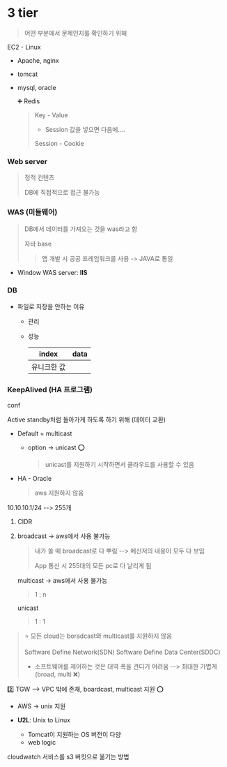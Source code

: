 # 3 tier

> 어떤 부분에서 문제인지를 확인하기 위해

EC2 - Linux

- Apache, nginx

- tomcat

- mysql, oracle

  :heavy_plus_sign: Redis

  > Key - Value
  >
  > - Session 값을 넣으면 다음에....
  >
  > Session - Cookie

### Web server

> 정적 컨텐츠
>
> DB에 직접적으로 접근 불가능

### WAS (미들웨어)

> DB에서 데이터를 가져오는 것을 was라고 함
>
> 자바 base
>
> > 앱 개발 시 공공 프레임워크를 사용 ->  JAVA로 통일

- Window WAS server: **IIS**

### DB

- 파일로 저장을 안하는 이유

  - 관리

  - 성능

    | index       | data |
    | ----------- | ---- |
    | 유니크한 값 |      |





### KeepAlived (HA 프로그램)

conf

Active standby처럼 돌아가게 하도록 하기 위해 (데이터 교환)

- Default = multicast

  - option -> unicast :o:

    > unicast를 지원하기 시작하면서 클라우드를 사용할 수 있음

- HA - Oracle

  > aws 지원하지 않음



10.10.10.1/24 --> 255개

1. CIDR

2. broadcast -> aws에서 사용 불가능

   > 내가 쏠 때 broadcast로 다 뿌림 --> 메신저의 내용이 모두 다 보임
   >
   > App 통신 시 255대의 모든 pc로 다 날리게 됨

   multicast -> aws에서 사용 불가능

   > 1 : n

   unicast

   > 1 : 1



> :star: 모든 cloud는 boradcast와 multicast를 지원하지 않음
>
> Software Define Network(SDN)
> Software Define Data Center(SDDC)
>
> - 소프트웨어를 제어하는 것은 대역 폭을 견디기 어려움 --> 최대한 가볍게 (broad, multi :x:)

:two: TGW --> VPC 밖에 존재, boardcast, multicast 지원 :o:



- AWS -> unix 지원

- **U2L**: Unix to Linux
  - Tomcat이 지원하는 OS 버전이 다양
  - web logic



cloudwatch 서비스를 s3 버킷으로 옮기는 방법